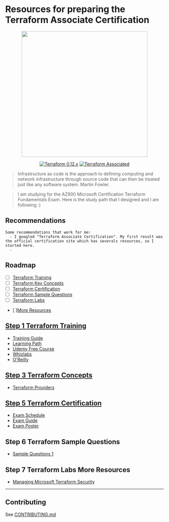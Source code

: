 # Resources for preparing the Terraform Associate Certification
  
<div align="center">
  <img src="https://github.com/yurynino/learning-terraform-associated/blob/master/images/terraform_animation.gif" width="400px" />

  [![Terraform 0.12.x](https://img.shields.io/badge/Terraform-0.12-blue)](https://www.Terraform.io/)
  [![Terraform Associated](https://img.shields.io/badge/Terraform-associated-blueviolet)](https://learn.hashicorp.com/Terraform/certification/Terraform-associate-review)
</div>

  > Infrastructure as code is the approach to defining computing and network infrastructure through source code that can then be treated just like any software system. Martin Fowler.

  > I am studying for the AZ900 Microsoft Certification Terraform Fundamentals Exam. Here is the study path that I designed and I am following :)


## Recommendations
```
Some recommendations that work for me:
  - I googled "Terraform Associate Certification". My first result was the official certification site which has severals resources, so I started here. 
  - 
```

## Roadmap
  - [ ] [Terraform Training](#step-1-terraform-training)
  - [ ] [Terraform Key Concepts](#step-3-terraform-concepts)
  - [ ] [Terraform Certification](#step-5-terraform-certification)
  - [ ] [Terraform Sample Questions](#step-6-terraform-sample-questions)
  - [ ] [Terraform Labs](#step-7-terraform-labs-more-resources)
  - [ ][More Resources](#step-7-terraform-labs-more-resources)


## [Step 1 Terraform Training](https://learn.hashicorp.com/Terraform)
- [Training Guide]()
- [Learning Path]()
- [Udemy Free Course](https://www.udemy.com/course/draft/2638098)
- [Whizlabs](https://www.whizlabs.com)
- [O'Reilly](https://www.oreilly.com/)


## [Step 3 Terraform Concepts]()
- [Terraform Providers]()


## [Step 5 Terraform Certification]()
- [Exam Schedule]()
- [Exam Guide]()
- [Exam Poster]()


## Step 6 Terraform Sample Questions
- [Sample Questions 1]()


## Step 7 Terraform Labs More Resources
- [Managing Microsoft Terraform Security]()


-----------
## Contributing
See [CONTRIBUTING.md](https://github.com/yurynino/learning-aws-practitioner/blob/master/CONTRIBUTING.md)
